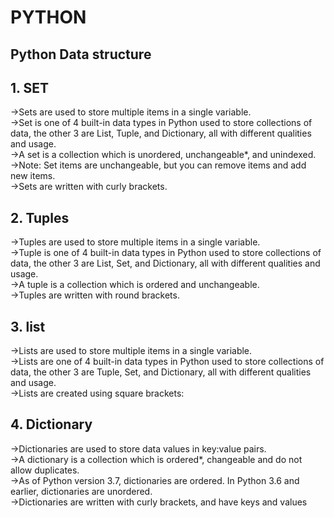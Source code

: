 # PYTHON 
## Python Data structure
## 1. SET
->Sets are used to store multiple items in a single variable. <br>
->Set is one of 4 built-in data types in Python used to store collections of data, the other 3 are List, Tuple, and Dictionary, all with different qualities and usage.<br>
->A set is a collection which is unordered, unchangeable*, and unindexed.<br>
->Note: Set items are unchangeable, but you can remove items and add new items.<br>
->Sets are written with curly brackets.<br>
## 2. Tuples
->Tuples are used to store multiple items in a single variable.<br>
->Tuple is one of 4 built-in data types in Python used to store collections of data, the other 3 are List, Set, and Dictionary, all with different qualities and usage.<br>
->A tuple is a collection which is ordered and unchangeable.<br>
->Tuples are written with round brackets.<br>
## 3. list
->Lists are used to store multiple items in a single variable.<br>
->Lists are one of 4 built-in data types in Python used to store collections of data, the other 3 are Tuple, Set, and Dictionary, all with different qualities and usage.<br>
->Lists are created using square brackets:<br>
## 4. Dictionary
->Dictionaries are used to store data values in key:value pairs.<br>
->A dictionary is a collection which is ordered*, changeable and do not allow duplicates.<br>
->As of Python version 3.7, dictionaries are ordered. In Python 3.6 and earlier, dictionaries are unordered.<br>
->Dictionaries are written with curly brackets, and have keys and values<br>

